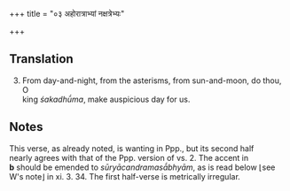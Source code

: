 +++
title = "०३ अहोरात्राभ्यां नक्षत्रेभ्यः"

+++
## Translation
3. From day-and-night, from the asterisms, from sun-and-moon, do thou, O  
king *śakadhū́ma*, make auspicious day for us.

## Notes
This verse, as already noted, is wanting in Ppp., but its second half  
nearly agrees with that of the Ppp. version of vs. 2. The accent in  
**b** should be emended to *sūryācandramasā́bhyām*, as is read below ⌊see  
W's note⌋ in xi. 3. 34. The first half-verse is metrically irregular.
